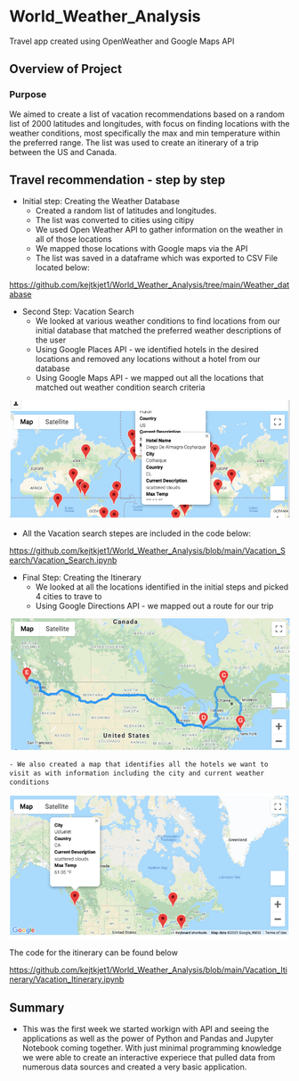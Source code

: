 # World_Weather_Analysis

Travel app created using OpenWeather and Google Maps API

## Overview of Project

### Purpose

We aimed to create a list of vacation recommendations based on a random list of 2000 latitudes and longitudes, with focus on finding locations with the weather conditions, most specifically the max and min temperature within the preferred range. The list was used to create an itinerary of a trip between the US and Canada. 

## Travel recommendation - step by step

- Initial step: Creating the Weather Database
    - Created a random list of latitudes and longitudes. 
    - The list was converted to cities using citipy
    -  We used Open Weather API to gather information on the weather in all of those locations
    - We mapped those locations with Google maps via the API
    - The list was saved in a dataframe which was exported to CSV File located below:

https://github.com/kejtkjet1/World_Weather_Analysis/tree/main/Weather_database

- Second Step: Vacation Search
    - We looked at various weather conditions to find locations from our initial database that matched the preferred weather descriptions of the user
    - Using Google Places API - we identified hotels in the desired locations and removed any locations without a hotel from our database
    - Using Google Maps API - we mapped out all the locations that matched out weather condition search criteria

![WeatherPy_vacation_map.png](https://github.com/kejtkjet1/World_Weather_Analysis/blob/main/Vacation_Search/WeatherPy_vacation_map.png)

- All the Vacation search stepes are included in the code below:

https://github.com/kejtkjet1/World_Weather_Analysis/blob/main/Vacation_Search/Vacation_Search.ipynb

- Final Step: Creating the Itinerary
    - We looked at all the locations identified in the initial steps and picked 4 cities to trave to
    - Using Google Directions API - we mapped out a route for our trip

![WeatherPy_travel_map.png](https://github.com/kejtkjet1/World_Weather_Analysis/blob/main/Vacation_Itinerary/WeatherPy_travel_map.png)

    - We also created a map that identifies all the hotels we want to visit as with information including the city and current weather conditions

![WeatherPy_travel_map.png](https://github.com/kejtkjet1/World_Weather_Analysis/blob/main/Vacation_Itinerary/WeatherPy_travel_map_markers.png)

The code for the itinerary can be found below

https://github.com/kejtkjet1/World_Weather_Analysis/blob/main/Vacation_Itinerary/Vacation_Itinerary.ipynb


## Summary

- This was the first week we started workign with API and seeing the applications as well as the power of Python and Pandas and Jupyter Notebook coming together. With just minimal programming knowledge we were able to create an interactive experiece that pulled data from numerous data sources and created a very basic application.  